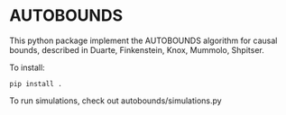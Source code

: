 # AUTOBOUNDS

This python package implement the AUTOBOUNDS algorithm for causal bounds, 
described in Duarte, Finkenstein, Knox, Mummolo, Shpitser.

To install:

    pip install .

To run simulations, check out autobounds/simulations.py
